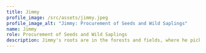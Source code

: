 ```yaml
---
title: Jimmy
profile_image: /src/assets/jimmy.jpeg
profile_image_alt: "Jimmy: Procurement of Seeds and Wild Saplings"
name: Jimmy
role: Procurement of Seeds and Wild Saplings
description: Jimmy's roots are in the forests and fields, where he picked up traditional farming and woodworking. As a lumberjack, he learned a lot about different trees and plants in the rainforest. That's when he saw how quickly the variety of life in Colombia's tropical forests was disappearing, and he knew he wanted to help bring the woods back to life. Now, he and his family live on their farm near the wooded mountains.
---
```

